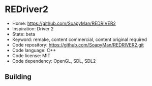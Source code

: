 # REDriver2

- Home: https://github.com/SoapyMan/REDRIVER2
- Inspiration: Driver 2
- State: beta
- Keyword: remake, content commercial, content original required
- Code repository: https://github.com/SoapyMan/REDRIVER2.git
- Code language: C++
- Code license: MIT
- Code dependency: OpenGL, SDL, SDL2

## Building
